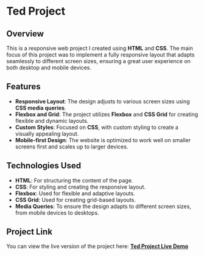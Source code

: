 # Ted Project

## Overview
This is a responsive web project I created using **HTML** and **CSS**. The main focus of this project was to implement a fully responsive layout that adapts seamlessly to different screen sizes, ensuring a great user experience on both desktop and mobile devices.

## Features
- **Responsive Layout**: The design adjusts to various screen sizes using **CSS media queries**.
- **Flexbox and Grid**: The project utilizes **Flexbox** and **CSS Grid** for creating flexible and dynamic layouts.
- **Custom Styles**: Focused on **CSS**, with custom styling to create a visually appealing layout.
- **Mobile-first Design**: The website is optimized to work well on smaller screens first and scales up to larger devices.

## Technologies Used
- **HTML**: For structuring the content of the page.
- **CSS**: For styling and creating the responsive layout.
- **Flexbox**: Used for flexible and adaptive layouts.
- **CSS Grid**: Used for creating grid-based layouts.
- **Media Queries**: To ensure the design adapts to different screen sizes, from mobile devices to desktops.

## Project Link
You can view the live version of the project here: [**Ted Project Live Demo**](https://rushikeshd1.github.io/TefTalks-project/)
